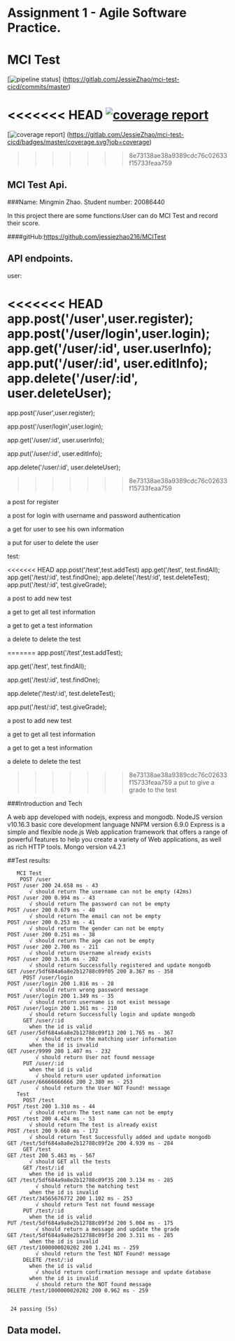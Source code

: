 # Assignment 1 - Agile Software Practice.
# MCI Test
[![pipeline status](https://gitlab.com/JessieZhao/mci-test-cicd/badges/master/pipeline.svg)]
(https://gitlab.com/JessieZhao/mci-test-cicd/commits/master)

<<<<<<< HEAD
[![coverage report](https://gitlab.com/JessieZhao/mci-test-cicd/badges/master/coverage.svg)](https://gitlab.com/JessieZhao/mci-test-cicd/badges/master/coverage.svg?job=coverage)
=======
[![coverage report](https://gitlab.com/JessieZhao/mci-test-cicd/badges/master/coverage.svg)]
(https://gitlab.com/JessieZhao/mci-test-cicd/badges/master/coverage.svg?job=coverage)
>>>>>>> 8e73138ae38a9389cdc76c02633f15733feaa759

## MCI Test Api.

###Name: Mingmin Zhao. Student number: 20086440

In this project there are some functions:User can do MCI Test and record their score. 

####gitHub:https://github.com/jessiezhao216/MCITest
## API endpoints.
user:

<<<<<<< HEAD
    app.post('/user',user.register);
    app.post('/user/login',user.login);
    app.get('/user/:id', user.userInfo);
    app.put('/user/:id', user.editInfo);
    app.delete('/user/:id', user.deleteUser);
=======
app.post('/user',user.register);

app.post('/user/login',user.login);

app.get('/user/:id', user.userInfo);

app.put('/user/:id', user.editInfo);

app.delete('/user/:id', user.deleteUser);
>>>>>>> 8e73138ae38a9389cdc76c02633f15733feaa759

  a post for register
  
  a post for login with username and password authentication
  
  a get for user to see his own information
  
  a put for user to delete the user 
 
  
test:

<<<<<<< HEAD
    app.post('/test',test.addTest)
    app.get('/test', test.findAll);
    app.get('/test/:id', test.findOne);
    app.delete('/test/:id', test.deleteTest);
    app.put('/test/:id', test.giveGrade);
    
  a post to add new test
 
  a get to get all test information
  
  a get to get a test information
  
  a delete to delete the test

=======
app.post('/test',test.addTest);

app.get('/test', test.findAll);

app.get('/test/:id', test.findOne);

app.delete('/test/:id', test.deleteTest);

app.put('/test/:id', test.giveGrade);
    
  a post to add new test
 
  a get to get all test information
  
  a get to get a test information
  
  a delete to delete the test

>>>>>>> 8e73138ae38a9389cdc76c02633f15733feaa759
  a put to give a grade to the test
  
###Introduction and Tech

A web app developed with nodejs, express and mongodb. 
NodeJS version v10.16.3 basic core development language
NNPM version 6.9.0
Express is a simple and flexible node.js Web application framework that offers a range of powerful features to help you create a variety of Web applications, as well as rich HTTP tools.
Mongo version v4.2.1

##Test results:
 ~~~~~~~~~~~~~~~~~~~~~~~~~~~~~~~~~~~~~~~~~~~~~~~~
    MCI Test
     POST /user
POST /user 200 24.658 ms - 43
        √ should return The username can not be empty (42ms)
POST /user 200 0.994 ms - 43
        √ should return The password can not be empty
POST /user 200 0.679 ms - 40
        √ should return The email can not be empty
POST /user 200 0.253 ms - 41
        √ should return The gender can not be empty
POST /user 200 0.251 ms - 38
        √ should return The age can not be empty
POST /user 200 2.700 ms - 211
        √ should return Username already exists
POST /user 200 3.136 ms - 202
        √ should return Successfully registered and update mongodb
GET /user/5df684a6a8e2b12788c09f05 200 8.367 ms - 358
      POST /user/login
POST /user/login 200 1.816 ms - 28
        √ should return wrong password message
POST /user/login 200 1.349 ms - 35
        √ should return username is not exist message
POST /user/login 200 1.361 ms - 210
        √ should return Successfully login and update mongodb
      GET /user/:id
        when the id is valid
GET /user/5df684a6a8e2b12788c09f13 200 1.765 ms - 367
          √ should return the matching user information
        when the id is invalid
GET /user/9999 200 1.407 ms - 232
          √ should return User not found message
      PUT /user/:id
        when the id is valid
          √ should return user updated information
GET /user/66666666666 200 2.380 ms - 253
          √ should return the User NOT Found! message
    Test
      POST /test
POST /test 200 1.310 ms - 44
        √ should return The test name can not be empty
POST /test 200 4.424 ms - 53
        √ should return The test is already exist
POST /test 200 9.660 ms - 172
        √ should return Test Successfully added and update mongodb
GET /test/5df684a8a8e2b12788c09f2e 200 4.939 ms - 284
      GET /test
GET /test 200 5.463 ms - 567
        √ should GET all the tests
      GET /test/:id
        when the id is valid
GET /test/5df684a9a8e2b12788c09f35 200 3.134 ms - 285
          √ should return the matching test
        when the id is invalid
GET /test/34565676772 200 1.102 ms - 253
          √ should return Test not found message
      PUT /test/:id
        when the id is valid
PUT /test/5df684a9a8e2b12788c09f3d 200 5.004 ms - 175
          √ should return a message and update the grade
GET /test/5df684a9a8e2b12788c09f3d 200 3.311 ms - 285
        when the id is invalid
GET /test/1000000020202 200 1.241 ms - 259
          √ should return the Test NOT Found! message
      DELETE /test/:id
        when the id is valid
          √ should return confirmation message and update database
        when the id is invalid
          √ should return the NOT found message
DELETE /test/1000000020202 200 0.962 ms - 259


  24 passing (5s)

 ~~~~~~~~~~~~~~~~~~~~~~~~~~~~~~~~~~~~~~~~~~~~~~~~
## Data model.
    
[datamodel]: data_model.PNG
